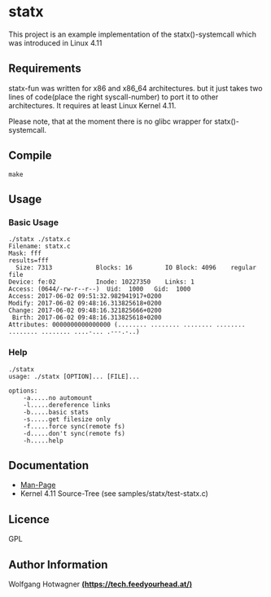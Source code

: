 # statx

This project is an example implementation of the statx()-systemcall which was introduced in Linux 4.11

## Requirements

statx-fun was written for x86 and x86_64 architectures. but it just takes two lines of code(place the right syscall-number) to port it to other architectures. It requires at least Linux Kernel 4.11.

Please note, that at the moment there is no glibc wrapper for statx()-systemcall.

## Compile

```
make
```

## Usage

### Basic Usage

```
./statx ./statx.c
Filename: statx.c
Mask: fff
results=fff
  Size: 7313            Blocks: 16         IO Block: 4096    regular file
Device: fe:02           Inode: 10227350    Links: 1    
Access: (0644/-rw-r--r--)  Uid:  1000   Gid:  1000
Access: 2017-06-02 09:51:32.982941917+0200
Modify: 2017-06-02 09:48:16.313825618+0200
Change: 2017-06-02 09:48:16.321825666+0200
 Birth: 2017-06-02 09:48:16.313825618+0200
Attributes: 0000000000000000 (........ ........ ........ ........ ........ ........ ....-... .---.-..)

```
### Help

```
./statx
usage: ./statx [OPTION]... [FILE]...

options:
	-a.....no automount
	-l.....dereference links
	-b.....basic stats
	-s.....get filesize only
	-f.....force sync(remote fs)
	-d.....don't sync(remote fs)
	-h.....help
```
## Documentation
   * [Man-Page](https://www.mankier.com/2/statx)
   * Kernel 4.11 Source-Tree (see samples/statx/test-statx.c)

## Licence

GPL

## Author Information

Wolfgang Hotwagner [**(https://tech.feedyourhead.at/)**](https://tech.feedyourhead.at)
